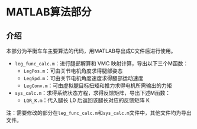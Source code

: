 # MATLAB算法部分

## 介绍
本部分为平衡车车主要算法的代码，用MATLAB导出成C文件后进行使用。
- `leg_func_calc.m`：进行腿部解算和 VMC 映射计算<!--，包含上述步骤1-2-->，导出以下三个M函数：
    - `LegPos.m`：可由关节电机角度求得腿部姿态
    - `LegSpd.m`：可由关节电机角度速度求得腿部运动速度
    - `LegConv.m`：可由虚拟腿目标扭矩和推力求得电机所需输出的力矩
- `sys_calc.m`：求得系统状态方程，求得反馈矩阵<!--，包含上述步骤3-4-->，导出下述M函数：
    - `LQR_K.m`：代入腿长 L0 后返回该腿长对应的反馈矩阵 K

注：需要修改的部分在`leg_func_calc.m`和`sys_calc.m`文件中，其他文件均为导出文件。